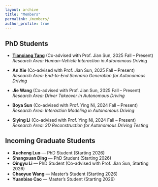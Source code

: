 ```yaml
---
layout: archive
title: "Members"
permalink: /members/
author_profile: true
---
```


## PhD Students <br>
- [**Tianxiang Tang**](https://tops.tongji.edu.cn/info/1204/2423.htm) (Co-advised with Prof. Jian Sun, 2025 Fall – Present)  
  *Research Area: Human–Vehicle Interaction in Autonomous Driving*  

- **An Xie** (Co-advised with Prof. Jian Sun, 2025 Fall – Present)  
  *Research Area: End-to-End Scenario Generation for Autonomous Driving*  

- **Jie Wang** (Co-advised with Prof. Jian Sun, 2025 Fall – Present)  
  *Research Area: Driver Takeover in Autonomous Driving*  

- **Boya Sun** (Co-advised with Prof. Ying Ni, 2024 Fall – Present)  
  *Research Area: Interaction Modeling in Autonomous Driving*  

- **Siying Li** (Co-advised with Prof. Ying Ni, 2024 Fall – Present)  
  *Research Area: 3D Reconstruction for Autonomous Driving Testing*  

## Incoming Graduate Students <br>
- **Xucheng Luo** — PhD Student (Starting 2026)  
- **Shangxuan Ding** — PhD Student (Starting 2026)  
- **Qingyu Li** — PhD Student (Co-advised with Prof. Jian Sun, Starting 2026)  
- **Chaoyue Wang** — Master’s Student (Starting 2026)  
- **Yuanbiao Cao** — Master’s Student (Starting 2026)  


 

